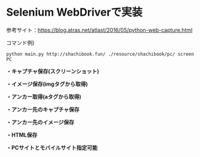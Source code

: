 # Selenium WebDriverで実装
参考サイト：https://blog.atras.net/atlast/2016/05/python-web-capture.html

コマンド例)
```
python main.py http://shachibook.fun/ ./resource/shachibook/pc/ screen PC
```

__・キャプチャ保存(スクリーンショット)__

__・イメージ保存(imgタグから取得)__

__・アンカー取得(aタグから取得)__

__・アンカー先のキャプチャ保存__

__・アンカー先のイメージ保存__

__・HTML保存__

__・PCサイトとモバイルサイト指定可能__

